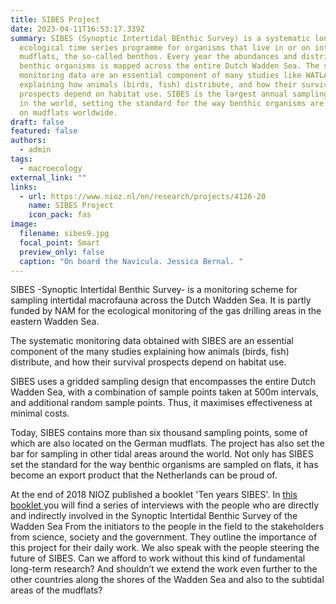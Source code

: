 ```yaml
---
title: SIBES Project
date: 2023-04-11T16:53:17.339Z
summary: SIBES (Synoptic Intertidal BEnthic Survey) is a systematic long-term
  ecological time series programme for organisms that live in or on intertidal
  mudflats, the so-called benthos. Every year the abundances and distribution of
  benthic organisms is mapped across the entire Dutch Wadden Sea. The systematic
  monitoring data are an essential component of many studies like WATLAS
  explaining how animals (birds, fish) distribute, and how their survival
  prospects depend on habitat use. SIBES is the largest annual sampling campaign
  in the world, setting the standard for the way benthic organisms are sampled
  on mudflats worldwide.
draft: false
featured: false
authors:
  - admin
tags:
  - macroecology
external_link: ""
links:
  - url: https://www.nioz.nl/en/research/projects/4126-20
    name: SIBES Project
    icon_pack: fas
image:
  filename: sibes9.jpg
  focal_point: Smart
  preview_only: false
  caption: "On board the Navicula. Jessica Bernal. "
---
```

SIBES -Synoptic Intertidal Benthic Survey- is a monitoring scheme for sampling intertidal macrofauna across the Dutch Wadden Sea. It is partly funded by NAM for the ecological monitoring of the gas drilling areas in the eastern Wadden Sea.

The systematic monitoring data obtained with SIBES are an essential component of the many studies explaining how animals (birds, fish) distribute, and how their survival prospects depend on habitat use.

SIBES uses a gridded sampling design that encompasses the entire Dutch Wadden Sea, with a combination of sample points taken at 500m intervals, and additional random sample points. Thus, it maximises effectiveness at minimal costs.

Today, SIBES contains more than six thousand sampling points, some of which are also located on the German mudflats. The project has also set the bar for sampling in other tidal areas around the world. Not only has SIBES set the standard for the way benthic organisms are sampled on flats, it has become an export product that the Netherlands can be proud of.

At the end of 2018 NIOZ published a booklet 'Ten years SIBES'. In [this booklet ](https://www.nioz.nl/application/files/8615/6137/1425/2018__SIBES_10_year_book.pdf)you will find a series of interviews with the people who are directly and indirectly involved in the Synoptic Intertidal Benthic Survey of the Wadden Sea From the initiators to the people in the field to the stakeholders from science, society and the government. They outline the importance of this project for their daily work. We also speak with the people steering the future of SIBES. Can we afford to work without this kind of fundamental long-term research? And shouldn’t we extend the work even further to the other countries along the shores of the Wadden Sea and also to the subtidal areas of the mudflats?